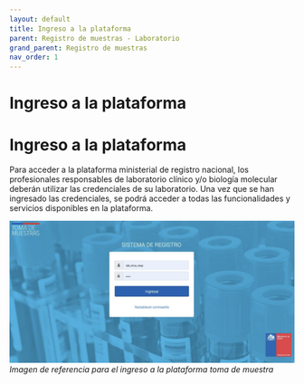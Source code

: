 ```yaml
---
layout: default
title: Ingreso a la plataforma
parent: Registro de muestras - Laboratorio 
grand_parent: Registro de muestras
nav_order: 1
---
```


# Ingreso a la plataforma

<h1>Ingreso a la plataforma</h1>
<p>Para acceder a la plataforma ministerial de registro nacional, los profesionales responsables de laboratorio clínico y/o biología molecular deberán utilizar las credenciales de su laboratorio. Una vez que se han ingresado las credenciales, se podrá acceder a todas las funcionalidades y servicios disponibles en la plataforma.</p>
<p><img alt="Alt text" src="img/ingreso_lab.png" />
<em>Imagen de referencia para el ingreso a la plataforma toma de muestra</em></p>